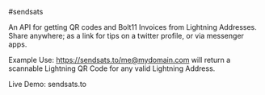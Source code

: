 #sendsats

An API for getting QR codes and Bolt11 Invoices from Lightning Addresses. Share anywhere; as a link for tips on a twitter profile, or via messenger apps.

Example Use:
https://sendsats.to/me@mydomain.com
will return a scannable Lightning QR Code for any valid Lightning Address. 

Live Demo: sendsats.to


